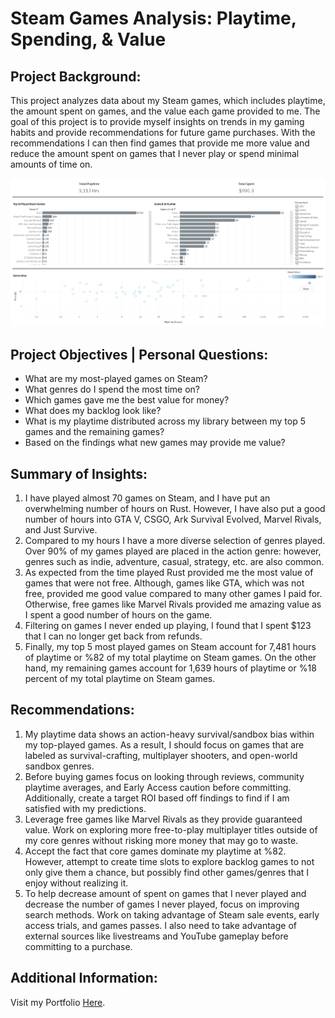 # Steam Games Analysis: Playtime, Spending, & Value

## Project Background:
This project analyzes data about my Steam games, which includes playtime, the amount spent on games, and the value each game provided to me. The goal of this project is to provide myself insights on trends in my gaming habits and provide recommendations for future game purchases. With the recommendations I can then find games that provide me more value and reduce the amount spent on games that I never play or spend minimal amounts of time on. 

![Dashboard](Steam-Analysis-Dashboard.png)

##  Project Objectives | Personal Questions:
- What are my most-played games on Steam?
- What genres do I spend the most time on?
- Which games gave me the best value for money?
- What does my backlog look like?
- What is my playtime distributed across my library between my top 5 games and the remaining games?
- Based on the findings what new games may provide me value?

## Summary of Insights:
1. I have played almost 70 games on Steam, and I have put an overwhelming number of hours on Rust. However, I have also put a good number of hours into GTA V, CSGO, Ark Survival Evolved, Marvel Rivals, and Just Survive. 
2. Compared to my hours I have a more diverse selection of genres played. Over 90% of my games played are placed in the action genre: however, genres such as indie, adventure, casual, strategy, etc. are also common.
3. As expected from the time played Rust provided me the most value of games that were not free. Although, games like GTA, which was not free, provided me good value compared to many other games I paid for. Otherwise, free games like Marvel Rivals provided me amazing value as I spent a good number of hours on the game.
4. Filtering on games I never ended up playing, I found that I spent $123 that I can no longer get back from refunds.
5. Finally, my top 5 most played games on Steam account for 7,481 hours of playtime or %82 of my total playtime on Steam games. On the other hand, my remaining games account for 1,639 hours of playtime or %18 percent of my total playtime on Steam games.

## Recommendations:
1. My playtime data shows an action-heavy survival/sandbox bias within my top-played games. As a result, I should focus on games that are labeled as survival-crafting, multiplayer shooters, and open-world sandbox genres.
2. Before buying games focus on looking through reviews, community playtime averages, and Early Access caution before committing. Additionally, create a target ROI based off findings to find if I am satisfied with my predictions. 
3. Leverage free games like Marvel Rivals as they provide guaranteed value. Work on exploring more free-to-play multiplayer titles outside of my core genres without risking more money that may go to waste. 
4. Accept the fact that core games dominate my playtime at %82. However, attempt to create time slots to explore backlog games to not only give them a chance, but possibly find other games/genres that I enjoy without realizing it. 
5. To help decrease amount of spent on games that I never played and decrease the number of games I never played, focus on improving search methods. Work on taking advantage of Steam sale events, early access trials, and games passes. I also need to take advantage of external sources like livestreams and YouTube gameplay before committing to a purchase.

Additional Information:
---
Visit my Portfolio [Here](https://blakeallansmith.wixsite.com/portfolio).
